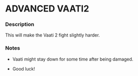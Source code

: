 # ADVANCED VAATI2

### Description

This will make the Vaati 2 fight slightly harder.


### Notes

- Vaati might stay down for some time after being damaged. 

- Good luck!

